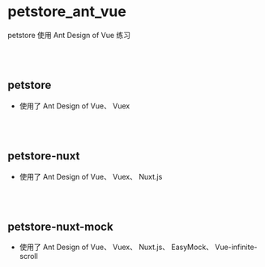 # petstore_ant_vue
petstore 使用 Ant Design of Vue 练习

<br>

<br>

## petstore

* 使用了 Ant Design of Vue、 Vuex

<br>

<br>

## petstore-nuxt

* 使用了 Ant Design of Vue、 Vuex、 Nuxt.js

<br>

<br>

## petstore-nuxt-mock

* 使用了 Ant Design of Vue、 Vuex、 Nuxt.js、 EasyMock、 Vue-infinite-scroll